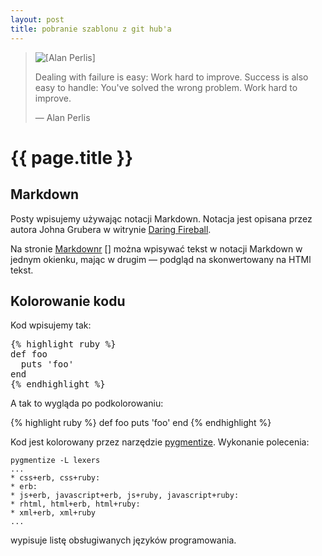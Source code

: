 ```yaml
---
layout: post
title: pobranie szablonu z git hub'a
---
```


<blockquote>
<img src="../../../../images/alan-perlis.gif" alt="[Alan Perlis]" />
<p>
  Dealing with failure is easy: Work hard to improve. Success is also
  easy to handle: You've solved the wrong problem. Work hard to improve.
</p>
<p class="author">— Alan Perlis</p>
</blockquote>

# {{ page.title }}


## Markdown

Posty wpisujemy używając notacji Markdown.
Notacja jest opisana przez autora Johna Grubera 
w witrynie [Daring Fireball](http://daringfireball.net/projects/markdown/syntax).

Na stronie [Markdownr] [] można wpisywać tekst w notacji Markdown
w jednym okienku, mając w drugim — podgląd na skonwertowany na
HTMl tekst.

[markdownr]: http://markdownr.com/ "markdown online previewer"


## Kolorowanie kodu

Kod wpisujemy tak:

<pre>
&#123;% highlight ruby %&#125;
def foo
  puts 'foo'
end
&#123;% endhighlight %&#125;
</pre>

A tak to wygląda po podkolorowaniu:

{% highlight ruby %}
def foo
  puts 'foo'
end
{% endhighlight %}

Kod jest kolorowany przez narzędzie
[pygmentize](http://pygments.org/docs/cmdline/).
Wykonanie polecenia:

    pygmentize -L lexers
    ...
    * css+erb, css+ruby:
    * erb:
    * js+erb, javascript+erb, js+ruby, javascript+ruby:
    * rhtml, html+erb, html+ruby:
    * xml+erb, xml+ruby
    ...

wypisuje listę obsługiwanych języków programowania.
